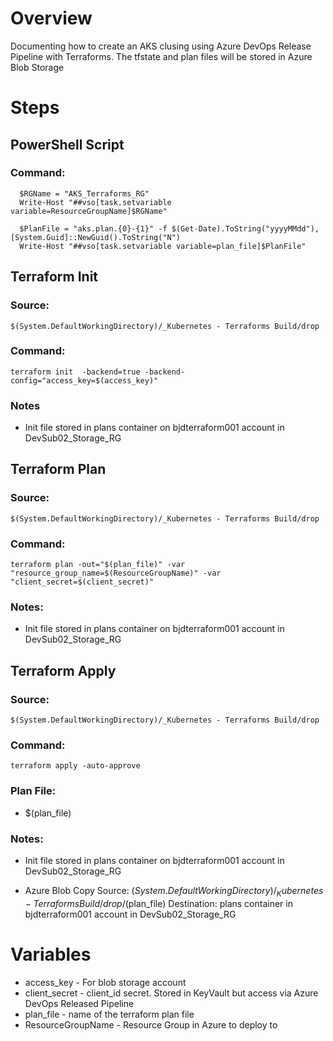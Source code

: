 # Overview
Documenting how to create an AKS clusing using Azure DevOps Release Pipeline with Terraforms.
The tfstate and plan files will be stored in Azure Blob Storage

# Steps
## PowerShell Script
### Command:
```
  $RGName = "AKS_Terraforms_RG"
  Write-Host "##vso[task.setvariable variable=ResourceGroupName]$RGName"
   
  $PlanFile = "aks.plan.{0}-{1}" -f $(Get-Date).ToString("yyyyMMdd"), [System.Guid]::NewGuid().ToString("N")
  Write-Host "##vso[task.setvariable variable=plan_file]$PlanFile"
```

## Terraform Init 
### Source:  
  ```
  $(System.DefaultWorkingDirectory)/_Kubernetes - Terraforms Build/drop
  ```
### Command: 
  ```
  terraform init  -backend=true -backend-config="access_key=$(access_key)"
  ```
### Notes
* Init file stored in plans container on bjdterraform001 account in DevSub02_Storage_RG

## Terraform Plan
### Source:  
  ```
  $(System.DefaultWorkingDirectory)/_Kubernetes - Terraforms Build/drop
  ```
### Command: 
  ```
  terraform plan -out="$(plan_file)" -var "resource_group_name=$(ResourceGroupName)" -var "client_secret=$(client_secret)" 
  ```
### Notes:
* Init file stored in plans container on bjdterraform001 account in DevSub02_Storage_RG

## Terraform Apply
### Source:  
  ```
  $(System.DefaultWorkingDirectory)/_Kubernetes - Terraforms Build/drop
  ```
### Command: 
  ```
  terraform apply -auto-approve 
  ```
### Plan File:
* $(plan_file)

### Notes:
* Init file stored in plans container on bjdterraform001 account in DevSub02_Storage_RG

- Azure Blob Copy
Source: $(System.DefaultWorkingDirectory)/_Kubernetes - Terraforms Build/drop/$(plan_file)
Destination: plans container in bjdterraform001 account in DevSub02_Storage_RG

# Variables
* access_key - For blob storage account
* client_secret - client_id secret. Stored in KeyVault but access via Azure DevOps Released Pipeline
* plan_file - name of the terraform plan file
* ResourceGroupName - Resource Group in Azure to deploy to
